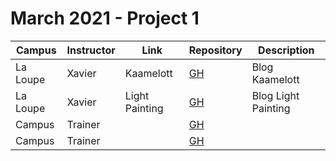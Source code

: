 # March 2021 - Project 1

| Campus     | Instructor    | Link                                                                        | Repository                                                        | Description                                            |
| ---------- | ------------- | --------------------------------------------------------------------------- | ----------------------------------------------------------------- | ------------------------------------------------------ |
| La Loupe   | Xavier        | Kaamelott                                 | [GH](https://github.com/dlandouard/projetKaamelott)                     | Blog Kaamelott                            |
| La Loupe   | Xavier        | Light Painting                                 | [GH](https://github.com/Benjamin-Moneta/Les-zartistes)                     | Blog Light Painting                            |
| Campus     | Trainer       | []()                                                                        | [GH]()                                                            | <desc>                                                 |
| Campus     | Trainer       | []()                                                                        | [GH]()                                                            | <desc>                                                 |
